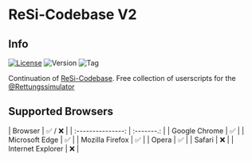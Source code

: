 # ReSi-Codebase V2

## Info
[![License](https://img.shields.io/badge/license-CC--BY--NC--SA-brightgreen)](http://creativecommons.org/licenses/by-nc-sa/4.0/) ![Version](https://img.shields.io/github/v/release/notme112/codebase) ![Tag](https://img.shields.io/github/v/tag/notme112/codebase-v2?color=orange)

Continuation of [ReSi-Codebase](https://gothub.com/Notme112/codebase-v2). Free collection of userscripts for the [@Rettungssimulator](https://github.com/Rettunssimulator/)

## Supported Browsers

|      Browser      |  ✅ / ❌  |
| :---------------: | :-------.: |
|   Google Chrome   |    ✅     |
|  Microsoft Edge   |    ✅     |
|  Mozilla Firefox  |    ✅     |
|       Opera       |    ✅     |
|      Safari       |    ❌     |
| Internet Explorer |    ❌     |
